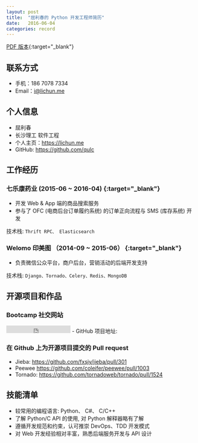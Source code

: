 ```yaml
---
layout: post
title:  "屈利春的 Python 开发工程师简历"
date:   2016-06-04
categories: record
---
```

[PDF 版本](/resume.pdf){:target="_blank"}

## 联系方式
- 手机：186 7078 7334
- Email：[i@lichun.me](mailto:i@lichun.me)

## 个人信息
- 屈利春
- 长沙理工 软件工程
- 个人主页：<https://lichun.me>
- GitHub: <https://github.com/qulc>

## 工作经历

### **七乐康药业 (2015-06 ~ 2016-04)** [<i class="fa fa-link"></i>](http://7lk.com/){:target="_blank"}
- 开发 Web & App 端的商品搜索服务
- 参与了 OFC (电商后台订单履约系统) 的订单正向流程与 SMS (库存系统) 开发

技术栈: `Thrift RPC、 Elasticsearch`

### **Welomo 印美图 （2014-09 ~ 2015-06）** [<i class="fa fa-link"></i>](http://welomo.com/){:target="_blank"}

- 负责微信公众平台，商户后台，营销活动的后端开发支持

技术栈: `Django、Tornado、Celery、Redis、MongoDB`


## 开源项目和作品

### Bootcamp 社交网站
<iframe src="https://ghbtns.com/github-btn.html?user=qulc&repo=bootcamp&type=star&count=true" frameborder="0" scrolling="0" width="170px" height="20px"></iframe>
- GitHub 项目地址: <https://github.com/qulc/bootcamp>

### 在 Github 上为开源项目提交的 Pull request
- Jieba: <https://github.com/fxsjy/jieba/pull/301>
- Peewee <https://github.com/coleifer/peewee/pull/1003>
- Tornado: <https://github.com/tornadoweb/tornado/pull/1524>


## 技能清单
- 较常用的编程语言: Python、 C#、 C/C++
- 了解 Python/C API 的使用, 对 Python 解释器略有了解
- 遵循开发规范和约束，认可推崇 DevOps、TDD 开发模式
- 对 Web 开发经验相对丰富，熟悉后端服务开发与 API 设计
